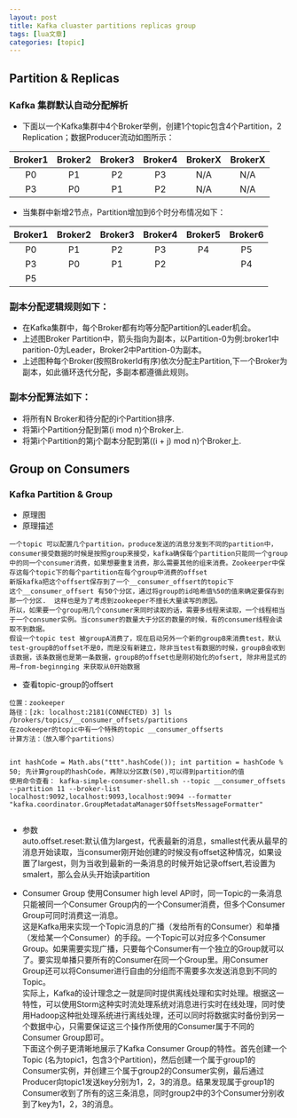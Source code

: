 ```yaml
---
layout: post
title: Kafka cluaster partitions replicas group 
tags: [lua文章]
categories: [topic]
---
```

<h2 id="partition--replicas">Partition &amp; Replicas</h2>
<h3 id="kafka-集群默认自动分配解析">Kafka 集群默认自动分配解析</h3>
<ul>
  <li>下面以一个Kafka集群中4个Broker举例，创建1个topic包含4个Partition，2 Replication；数据Producer流动如图所示：</li>
</ul>

<table>
  <thead>
    <tr>
      <th style="text-align: center">Broker1</th>
      <th style="text-align: center">Broker2</th>
      <th style="text-align: center">Broker3</th>
      <th style="text-align: center">Broker4</th>
      <th style="text-align: center">BrokerX</th>
      <th style="text-align: center">BrokerX</th>
    </tr>
  </thead>
  <tbody>
    <tr>
      <td style="text-align: center">P0</td>
      <td style="text-align: center">P1</td>
      <td style="text-align: center">P2</td>
      <td style="text-align: center">P3</td>
      <td style="text-align: center">N/A</td>
      <td style="text-align: center">N/A</td>
    </tr>
    <tr>
      <td style="text-align: center">P3</td>
      <td style="text-align: center">P0</td>
      <td style="text-align: center">P1</td>
      <td style="text-align: center">P2</td>
      <td style="text-align: center">N/A</td>
      <td style="text-align: center">N/A</td>
    </tr>
  </tbody>
</table>

<ul>
  <li>当集群中新增2节点，Partition增加到6个时分布情况如下：</li>
</ul>

<table>
  <thead>
    <tr>
      <th style="text-align: center">Broker1</th>
      <th style="text-align: center">Broker2</th>
      <th style="text-align: center">Broker3</th>
      <th style="text-align: center">Broker4</th>
      <th style="text-align: center">Broker5</th>
      <th style="text-align: center">Broker6</th>
    </tr>
  </thead>
  <tbody>
    <tr>
      <td style="text-align: center">P0</td>
      <td style="text-align: center">P1</td>
      <td style="text-align: center">P2</td>
      <td style="text-align: center">P3</td>
      <td style="text-align: center">P4</td>
      <td style="text-align: center">P5</td>
    </tr>
    <tr>
      <td style="text-align: center">P3</td>
      <td style="text-align: center">P0</td>
      <td style="text-align: center">P1</td>
      <td style="text-align: center">P2</td>
      <td style="text-align: center"> </td>
      <td style="text-align: center">P4</td>
    </tr>
    <tr>
      <td style="text-align: center">P5</td>
      <td style="text-align: center"> </td>
      <td style="text-align: center"> </td>
      <td style="text-align: center"> </td>
      <td style="text-align: center"> </td>
      <td style="text-align: center"> </td>
    </tr>
  </tbody>
</table>

<h3 id="副本分配逻辑规则如下">副本分配逻辑规则如下：</h3>

<ul>
  <li>在Kafka集群中，每个Broker都有均等分配Partition的Leader机会。</li>
  <li>上述图Broker Partition中，箭头指向为副本，以Partition-0为例:broker1中parition-0为Leader，Broker2中Partition-0为副本。</li>
  <li>上述图种每个Broker(按照BrokerId有序)依次分配主Partition,下一个Broker为副本，如此循环迭代分配，多副本都遵循此规则。</li>
</ul>

<h3 id="副本分配算法如下">副本分配算法如下：</h3>
<ul>
  <li>将所有N Broker和待分配的i个Partition排序.</li>
  <li>将第i个Partition分配到第(i mod n)个Broker上.</li>
  <li>将第i个Partition的第j个副本分配到第((i + j) mod n)个Broker上.</li>
</ul>

<h2 id="group-on-consumers">Group on Consumers</h2>
<h3 id="kafka-partition--group">Kafka Partition &amp; Group</h3>
<ul>
  <li>原理图</li>
  <li>原理描述</li>
</ul>

<div class="highlighter-rouge"><div class="highlight"><pre class="highlight"><code>一个topic 可以配置几个partition，produce发送的消息分发到不同的partition中，consumer接受数据的时候是按照group来接受，kafka确保每个partition只能同一个group中的同一个consumer消费，如果想要重复消费，那么需要其他的组来消费。Zookeerper中保存这每个topic下的每个partition在每个group中消费的offset  
新版kafka把这个offsert保存到了一个__consumer_offsert的topic下  
这个__consumer_offsert 有50个分区，通过将group的id哈希值%50的值来确定要保存到那一个分区.  这样也是为了考虑到zookeeper不擅长大量读写的原因。  
所以，如果要一个group用几个consumer来同时读取的话，需要多线程来读取，一个线程相当于一个consumer实例。当consumer的数量大于分区的数量的时候，有的consumer线程会读取不到数据。   
假设一个topic test 被groupA消费了，现在启动另外一个新的groupB来消费test，默认test-groupB的offset不是0，而是没有新建立，除非当test有数据的时候，groupB会收到该数据，该条数据也是第一条数据，groupB的offset也是刚初始化的ofsert, 除非用显式的用–from-beginnging 来获取从0开始数据   
</code></pre></div></div>

<ul>
  <li>查看topic-group的offsert</li>
</ul>

<div class="highlighter-rouge"><div class="highlight"><pre class="highlight"><code>位置：zookeeper 
路径：[zk: localhost:2181(CONNECTED) 3] ls /brokers/topics/__consumer_offsets/partitions 
在zookeeper的topic中有一个特殊的topic __consumer_offserts 
计算方法：（放入哪个partitions）

int hashCode = Math.abs(&#34;ttt&#34;.hashCode());
int partition = hashCode % 50;
先计算group的hashCode，再除以分区数(50),可以得到partition的值 
使用命令查看： kafka-simple-consumer-shell.sh --topic __consumer_offsets --partition 11 --broker-list localhost:9092,localhost:9093,localhost:9094 --formatter &#34;kafka.coordinator.GroupMetadataManager$OffsetsMessageFormatter&#34;
</code></pre></div></div>

<ul>
  <li>
    <p>参数<br/>
auto.offset.reset:默认值为largest，代表最新的消息，smallest代表从最早的消息开始读取，当consumer刚开始创建的时候没有offset这种情况，如果设置了largest，则为当收到最新的一条消息的时候开始记录offsert,若设置为smalert，那么会从头开始读partition</p>
  </li>
  <li>
    <p>Consumer Group 
使用Consumer high level API时，同一Topic的一条消息只能被同一个Consumer Group内的一个Consumer消费，但多个Consumer Group可同时消费这一消息。<br/>
这是Kafka用来实现一个Topic消息的广播（发给所有的Consumer）和单播（发给某一个Consumer）的手段。一个Topic可以对应多个Consumer Group。如果需要实现广播，只要每个Consumer有一个独立的Group就可以了。要实现单播只要所有的Consumer在同一个Group里。用Consumer Group还可以将Consumer进行自由的分组而不需要多次发送消息到不同的Topic。<br/>
实际上，Kafka的设计理念之一就是同时提供离线处理和实时处理。根据这一特性，可以使用Storm这种实时流处理系统对消息进行实时在线处理，同时使用Hadoop这种批处理系统进行离线处理，还可以同时将数据实时备份到另一个数据中心，只需要保证这三个操作所使用的Consumer属于不同的Consumer Group即可。<br/>
下面这个例子更清晰地展示了Kafka Consumer Group的特性。首先创建一个Topic (名为topic1，包含3个Partition)，然后创建一个属于group1的Consumer实例，并创建三个属于group2的Consumer实例，最后通过Producer向topic1发送key分别为1，2，3的消息。结果发现属于group1的Consumer收到了所有的这三条消息，同时group2中的3个Consumer分别收到了key为1，2，3的消息。</p>
  </li>
</ul>